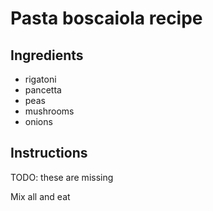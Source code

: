 # Pasta boscaiola recipe


## Ingredients

- rigatoni
- pancetta
- peas
- mushrooms
- onions


## Instructions

TODO: these are missing

Mix all and eat
